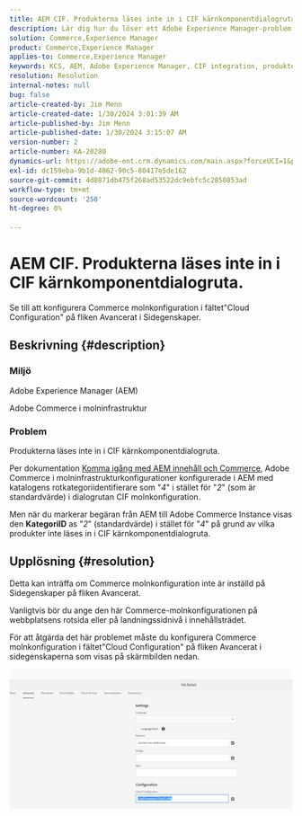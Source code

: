 ```yaml
---
title: AEM CIF. Produkterna läses inte in i CIF kärnkomponentdialogruta.
description: Lär dig hur du löser ett Adobe Experience Manager-problem där produkter inte läses in i CIF kärnkomponentdialogruta.
solution: Commerce,Experience Manager
product: Commerce,Experience Manager
applies-to: Commerce,Experience Manager
keywords: KCS, AEM, Adobe Experience Manager, CIF integration, produkter, ej inläsning, CIF dialogruta för kärnkomponent, felsökning, Adobe Commerce, AC, molninfrastruktur
resolution: Resolution
internal-notes: null
bug: false
article-created-by: Jim Menn
article-created-date: 1/30/2024 3:01:39 AM
article-published-by: Jim Menn
article-published-date: 1/30/2024 3:15:07 AM
version-number: 2
article-number: KA-20280
dynamics-url: https://adobe-ent.crm.dynamics.com/main.aspx?forceUCI=1&pagetype=entityrecord&etn=knowledgearticle&id=62ebffe1-1bbf-ee11-9079-6045bd006268
exl-id: dc159eba-9b1d-4862-90c5-80417e5de162
source-git-commit: 4d8871db475f268ad53522dc9ebfc5c2850853ad
workflow-type: tm+mt
source-wordcount: '250'
ht-degree: 0%

---
```


# AEM CIF. Produkterna läses inte in i CIF kärnkomponentdialogruta.


Se till att konfigurera Commerce molnkonfiguration i fältet&quot;Cloud Configuration&quot; på fliken Avancerat i Sidegenskaper.

## Beskrivning {#description}


### Miljö

Adobe Experience Manager (AEM)

Adobe Commerce i molninfrastruktur

### Problem

Produkterna läses inte in i CIF kärnkomponentdialogruta.

Per dokumentation [Komma igång med AEM innehåll och Commerce](https://experienceleague.adobe.com/docs/experience-manager-65/commerce/storefront/getting-started.html), Adobe Commerce i molninfrastrukturkonfigurationer konfigurerade i AEM med katalogens rotkategoriidentifierare som &quot;*4*&quot; i stället för &quot;*2*&quot; (som är standardvärde) i dialogrutan CIF molnkonfiguration.

Men när du markerar begäran från AEM till Adobe Commerce Instance visas den <b>KategoriID</b> as &quot;*2*&quot; (standardvärde) i stället för &quot;*4*&quot; på grund av vilka produkter inte läses in i CIF kärnkomponentdialogruta.


## Upplösning {#resolution}


Detta kan inträffa om Commerce molnkonfiguration inte är inställd på Sidegenskaper på fliken Avancerat.

Vanligtvis bör du ange den här Commerce-molnkonfigurationen på webbplatsens rotsida eller på landningssidnivå i innehållsträdet.

För att åtgärda det här problemet måste du konfigurera Commerce molnkonfiguration i fältet&quot;Cloud Configuration&quot; på fliken Avancerat i sidegenskaperna som visas på skärmbilden nedan.

![](assets/35698328-9514-ed11-b83d-002248086a9c.png)
